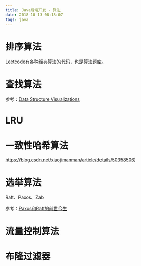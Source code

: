 ```yaml
---
title: Java后端开发 - 算法
date: 2018-10-13 08:18:07
tags: java
---
```


# 排序算法

[Leetcode](https://leetcode.com/)有各种经典算法的代码，也是算法题库。

# 查找算法

参考：[Data Structure Visualizations](https://www.cs.usfca.edu/~galles/visualization/Algorithms.html)

# LRU

# 一致性哈希算法

https://blog.csdn.net/xiaojimanman/article/details/50358506)

# 选举算法

Raft、Paxos、Zab

参考：[Paxos和Raft的前世今生](https://mp.weixin.qq.com/s/OXE7prU9cMuZG8kFydPm9A)

# 流量控制算法

# 布隆过滤器

